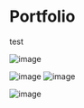 # Portfolio

test

![image](https://github.com/user-attachments/assets/9b7ab578-50f3-4362-a66d-17edf3097e61)

![image](https://github.com/user-attachments/assets/12693c3f-a10f-405d-ac8b-f8ed1290090c)
![image](https://github.com/user-attachments/assets/d4a53710-e3ae-4c5f-aec9-51a5e2183acb)

![image](https://github.com/user-attachments/assets/f226299b-8a55-41e8-b802-96dacba6e520)





